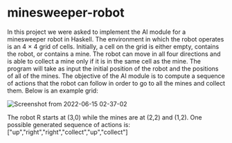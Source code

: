 # minesweeper-robot
In this project we were asked to implement the AI module for a minesweeper robot in
Haskell. The environment in which the robot operates is an 4 × 4 grid of cells. Initially,
a cell on the grid is either empty, contains the robot, or contains a mine. The robot can
move in all four directions and is able to collect a mine only if it is in the same cell as the
mine. The program will take as input the initial position of the robot and the positions
of all of the mines. The objective of the AI module is to compute a sequence of actions
that the robot can follow in order to go to all the mines and collect them. Below is an
example grid:

![Screenshot from 2022-06-15 02-37-02](https://user-images.githubusercontent.com/72989304/173712331-8f9b0064-e891-4180-85ed-4a926a81b950.png)

The robot R starts at (3,0) while the mines are at (2,2) and (1,2). One possible generated
sequence of actions is: ["up","right","right","collect","up","collect"]

